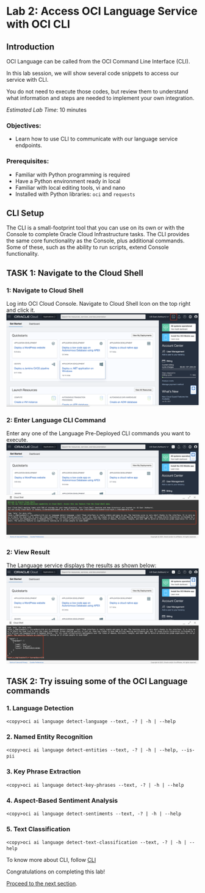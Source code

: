 # Lab 2: Access OCI Language Service with OCI CLI

## Introduction

OCI Language can be called from the OCI Command Line Interface (CLI).

In this lab session, we will show several code snippets to access our service with CLI.

You do not need to execute those codes, but review them to understand what information and steps are needed to implement your own integration.

*Estimated Lab Time*: 10 minutes

### Objectives:

* Learn how to use CLI to communicate with our language service endpoints.

### Prerequisites:
* Familiar with Python programming is required
* Have a Python environment ready in local
* Familiar with local editing tools, vi and nano
* Installed with Python libraries: `oci` and `requests`

## CLI Setup

The CLI is a small-footprint tool that you can use on its own or with the Console to complete Oracle Cloud Infrastructure tasks. The CLI provides the same core functionality as the Console, plus additional commands. Some of these, such as the ability to run scripts, extend Console functionality.



## **TASK 1:** Navigate to the Cloud Shell

### 1: Navigate to Cloud Shell

Log into OCI Cloud Console. Navigate to Cloud Shell Icon on the top right and click it.
![](./images/cloudShellIcon.png " ")

### 2: Enter Language CLI Command

Enter any one of the Language Pre-Deployed CLI commands you want to execute.
![](./images/cloudShellCommand.png " ")

### 2: View Result

The Language service displays the results as shown below:
![](./images/clousShellResult.png " ")



<!-- ## **TASK 3:**To Install CLI in your Local
To install and use the CLI, follow [CLI](https://docs.oracle.com/en-us/iaas/Content/API/Concepts/cliconcepts.htm)


For information about using the CLI, see [Command Line Interface (CLI)](https://docs.oracle.com/iaas/Content/API/Concepts/cliconcepts.htm#Command_Line_Interface_CLI).
For a complete list of flags and options available for CLI commands, see the [Command Line Reference](https://docs.oracle.com/iaas/tools/oci-cli/latest/oci_cli_docs/). -->


## **TASK 2:** Try issuing some of the OCI Language commands

### 1. Language Detection
```
<copy>oci ai language detect-language --text, -? | -h | --help
```
### 2. Named Entity Recognition
```
<copy>oci ai language detect-entities --text, -? | -h | --help, --is-pii
```
### 3. Key Phrase Extraction
```
<copy>oci ai language detect-key-phrases --text, -? | -h | --help
```
### 4. Aspect-Based Sentiment Analysis
```
<copy>oci ai language detect-sentiments --text, -? | -h | --help
```
### 5. Text Classification
```
<copy>oci ai language detect-text-classification --text, -? | -h | --help
```


To know more about CLI, follow [CLI](https://docs.oracle.com/en-us/iaas/Content/API/Concepts/cliconcepts.htm)

Congratulations on completing this lab!

[Proceed to the next section](#next).


